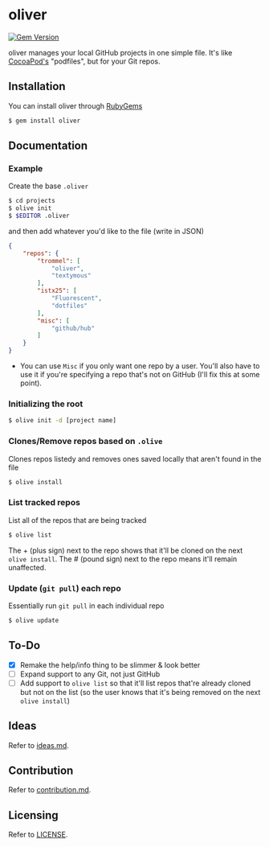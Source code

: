 oliver
======

[![Gem Version](https://badge.fury.io/rb/oliver.svg)](http://badge.fury.io/rb/oliver)

oliver manages your local GitHub projects in one simple file. It's like
[CocoaPod's](http://cocoapods.org/) "podfiles", but for your Git repos.

Installation
------------

You can install oliver through [RubyGems](https://rubygems.org/gems/oliver)

```bash
$ gem install oliver
```

Documentation
----

### Example

Create the base `.oliver`

```bash
$ cd projects
$ olive init
$ $EDITOR .oliver
```
and then add whatever you'd like to the file (write in JSON)

```json
{
	"repos": {
		"trommel": [
			"oliver",
			"textymous"
		],
		"istx25": [
			"Fluorescent",
			"dotfiles"
		],
		"misc": [
			"github/hub"
		]
	}
}
```

- You can use `Misc` if you only want one repo by a user. You'll also have to use it if you're specifying a repo that's not on GitHub (I'll fix this at some point).

### Initializing the root

```bash
$ olive init -d [project name]
```

### Clones/Remove repos based on `.olive`

Clones repos listedy and
removes ones saved locally that aren't found
in the file

```bash
$ olive install
```

### List tracked repos

List all of the repos that are being tracked

```bash
$ olive list
```

The + (plus sign) next to the repo shows that it'll be cloned on the next
`olive install`. The # (pound sign) next to the repo
means it'll remain unaffected.

### Update (`git pull`) each repo

Essentially run `git pull` in each
individual repo

```bash
$ olive update
```

To-Do
-----

- [x] Remake the help/info thing to be slimmer & look better
- [ ] Expand support to any Git, not just GitHub
- [ ] Add support to `olive list` so that it'll list repos that're already cloned but not on the list (so the user knows that it's being removed on the next `olive install`)

Ideas
-----
Refer to [ideas.md](IDEAS.md).

Contribution
------------
Refer to [contribution.md](ONTRIBUTING.md).

Licensing
---------
Refer to [LICENSE](LICENSE).
